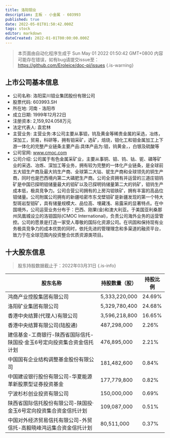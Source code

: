 ```yaml
---
title: 洛阳钼业
description: 主板 - 小金属 - 603993
published: true
date: 2022-05-01T01:50:42.000Z
tags: stock
editor: markdown
dateCreated: 2022-01-01T00:00:00.000Z
---
```


> 本页面由自动化程序生成于 Sun May 01 2022 01:50:42 GMT+0800
> 内容可能存在错误，如有bug请提交issue至：https://github.com/Eroleice/doc-pi/issues
{.is-warning}

## 上市公司基本信息
- 公司名称: 洛阳栾川钼业集团股份有限公司
- 股票代码: 603993.SH
- 所在地: 河南 - 洛阳市
- 成立日期: 1999年12月22日
- 注册资本: 2,159,924.058万元
- 法定代表人: 袁宏林
- 主营业务: 主营业务:本公司主要从事钼，钨及黄金等稀贵金属的采选，冶炼，深加工，贸易，科研等，拥有钼采矿，选矿，焙烧，钼化工和钼金属加工上下游一体化的完整产业链条主要产品:具体产品为:钼，钨黄金，，白银及硫酸等
- 公司官网: www.cmoc.com
- 公司介绍: 公司属于有色金属采矿业，主要从事铜、钼、钨、钴、铌、磷等矿业的采选、冶炼、深加工等业务，拥有较为完整的一体化产业链条，是全球前五大钼生产商及最大钨生产商、全球第二大钴、铌生产商和全球领先的铜生产商，同时也是巴西境内第二大磷肥生产商。公司全资拥有并运营的三道庄钼钨矿是中国已探明钼储量最大的钼矿以及已探明钨储量第二大的钨矿，钼钨生产成本低，极具竞争力。公司合营公司拥有的上房沟钼铁矿，拥有丰富的高品位钼储量。公司附属公司拥有的新疆哈密市东戈壁钼矿是新疆发现的第一个特大型斑岩型钼矿，具有储量规模大、品位高、埋藏浅、易露采的显著特点。在中国境外，公司运营业务分布于：巴西、刚果(金)和澳大利亚。于美国亚利桑那州凤凰城设立的洛钼国际(CMOC International)，负责公司海外业务的运营管控。公司的愿景是打造一家受人尊敬的国际化资源公司。在巩固和保持现有业务极具竞争力的成本优势的同时，依托先进的管理理念和多渠道的融资平台，致力于在全球范围内投资整合优质资源类项目。


## 十大股东信息
> 股东持股数据截止于：2022年03月31日
{.is-info}

| 股东名称 | 持股数量（股） | 持股比例 |
| --- | --- | --- |
| 鸿商产业控股集团有限公司 | 5,333,220,000 | 24.69% |
| 洛阳矿业集团有限公司 | 5,329,780,400 | 24.68% |
| 香港中央结算(代理人)有限公司 | 3,596,218,800 | 16.65% |
| 香港中央结算有限公司(陆股通) | 487,298,000 | 2.26% |
| 建信基金-工商银行-陕西省国际信托-陕国投·金玉6号定向投资集合资金信托计划 | 476,895,000 | 2.21% |
| 中国国有企业结构调整基金股份有限公司 | 181,482,600 | 0.84% |
| 中国建设银行股份有限公司-华夏能源革新股票型证券投资基金 | 177,779,800 | 0.82% |
| 宁波杉杉创业投资有限公司 | 150,000,000 | 0.69% |
| 陕西省国际信托股份有限公司-陕国投·金玉6号定向投资集合资金信托计划 | 109,087,000 | 0.51% |
| 中国对外经济贸易信托有限公司-外贸信托-高毅晓峰鸿远集合资金信托计划 | 80,511,000 | 0.37% |




